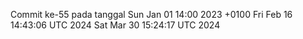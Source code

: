 Commit ke-55 pada tanggal Sun Jan 01 14:00 2023 +0100
Fri Feb 16 14:43:06 UTC 2024
Sat Mar 30 15:24:17 UTC 2024
